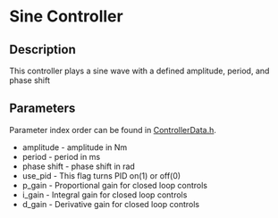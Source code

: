 # Sine Controller

## Description
This controller plays a sine wave with a defined amplitude, period, and phase shift

## Parameters
Parameter index order can be found in [ControllerData.h](/ExoCode/src/ControllerData.h).
- amplitude - amplitude in Nm
- period - period in ms
- phase shift - phase shift in rad
- use_pid - This flag turns PID on(1) or off(0)
- p_gain - Proportional gain for closed loop controls
- i_gain - Integral gain for closed loop controls
- d_gain - Derivative gain for closed loop controls